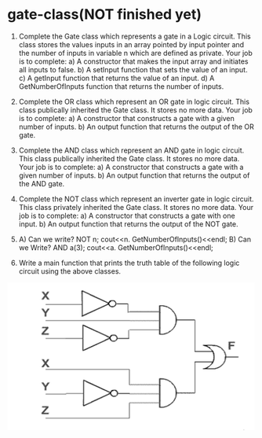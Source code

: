 # gate-class(NOT finished yet)
1.	Complete the Gate class which represents a gate in a Logic circuit. This class stores the values inputs in an array pointed by input pointer and the number of inputs in variable n which are defined as private.  Your job is to complete:
a)	A constructor that makes the input array and initiates all inputs to false.
b)	A setInput function that sets the value of an input.
c)	A getInput function that returns the value of an input.
d)	A GetNumberOfInputs function that returns the number of inputs.

2.	Complete the OR class which represent an OR gate in logic circuit. This class publically inherited the Gate class. It stores no more data. Your job is to complete:
a)	A constructor that constructs a gate with a given number of inputs.
b)	An output function that returns the output of the OR gate.

3.	Complete the AND class which represent an AND gate in logic circuit. This class publically inherited the Gate class. It stores no more data. Your job is to complete:
a)	A constructor that constructs a gate with a given number of inputs.
b)	An output function that returns the output of the AND gate.

4.	Complete the NOT class which represent an inverter gate in logic circuit. This class privately inherited the Gate class. It stores no more data. Your job is to complete:
a)	A constructor that constructs a gate with one input.
b)	An output function that returns the output of the NOT gate.

5.	A) Can we write?
NOT n;
cout<<n. GetNumberOfInputs()<<endl;
B) Can we Write?
AND a(3);
cout<<a. GetNumberOfInputs()<<endl;

6.	Write a main function that prints the truth table of the following logic circuit using the above classes.

![](Images/Untitled.png)
